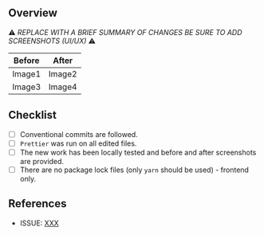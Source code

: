 ## Overview

⚠️ _REPLACE WITH A BRIEF SUMMARY OF CHANGES BE SURE TO ADD SCREENSHOTS (UI/UX)_ ⚠️

| Before      | After       |
| ----------- | ----------- |
| Image1      | Image2      |
| Image3      | Image4      |

## Checklist

* [ ] Conventional commits are followed.
* [ ] `Prettier` was run on all edited files.
* [ ] The new work has been locally tested and before and after screenshots are provided.
* [ ] There are no package lock files (only `yarn` should be used) - frontend only.

## References

* ISSUE: [XXX](https://github.com/CPSC319-2022/AmazonianPrime/issues/XXX)
